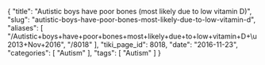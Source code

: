 {
    "title": "Autistic boys have poor bones (most likely due to low vitamin D)",
    "slug": "autistic-boys-have-poor-bones-most-likely-due-to-low-vitamin-d",
    "aliases": [
        "/Autistic+boys+have+poor+bones+most+likely+due+to+low+vitamin+D+\u2013+Nov+2016",
        "/8018"
    ],
    "tiki_page_id": 8018,
    "date": "2016-11-23",
    "categories": [
        "Autism"
    ],
    "tags": [
        "Autism"
    ]
}